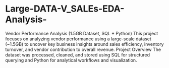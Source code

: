# Large-DATA-V_SALEs-EDA-Analysis-
Vendor Performance Analysis (1.5GB Dataset, SQL + Python)  This project focuses on analyzing vendor performance using a large-scale dataset (~1.5GB) to uncover key business insights around sales efficiency, inventory turnover, and vendor contribution to overall revenue.
Project Overview
The dataset was processed, cleaned, and stored using SQL for structured querying and Python for analytical workflows and visualization. 
